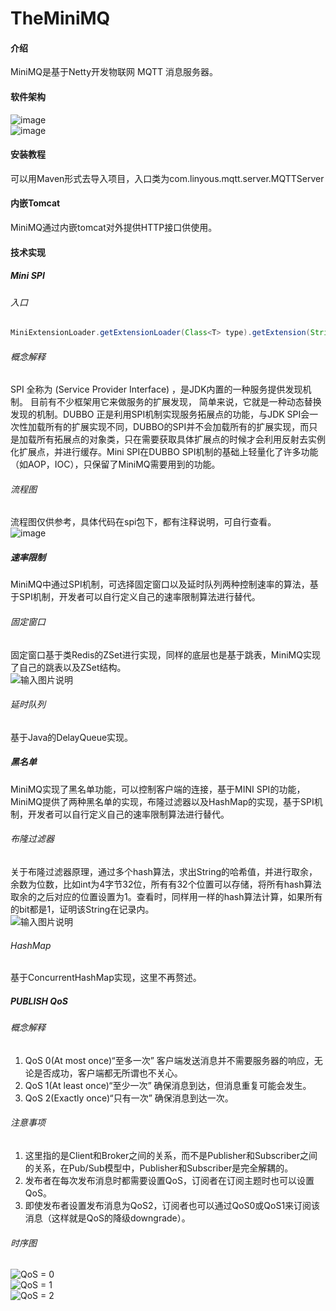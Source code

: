 # TheMiniMQ

#### 介绍
MiniMQ是基于Netty开发物联网 MQTT 消息服务器。

#### 软件架构
![image](https://user-images.githubusercontent.com/71416178/128964534-db1ce691-fd90-432f-84a9-b498308abd8a.png)
<br />
![image](https://user-images.githubusercontent.com/71416178/128965964-bc822882-4973-4c65-9825-dd25ff36177f.png)

#### 安装教程
可以用Maven形式去导入项目，入口类为com.linyous.mqtt.server.MQTTServer

#### 内嵌Tomcat
MiniMQ通过内嵌tomcat对外提供HTTP接口供使用。

#### 技术实现
##### Mini SPI
###### 入口
```java
MiniExtensionLoader.getExtensionLoader(Class<T> type).getExtension(String name);
```
###### 概念解释
SPI 全称为 (Service Provider Interface) ，是JDK内置的一种服务提供发现机制。 目前有不少框架用它来做服务的扩展发现， 简单来说，它就是一种动态替换发现的机制。DUBBO 正是利用SPI机制实现服务拓展点的功能，与JDK SPI会一次性加载所有的扩展实现不同，DUBBO的SPI并不会加载所有的扩展实现，而只是加载所有拓展点的对象类，只在需要获取具体扩展点的时候才会利用反射去实例化扩展点，并进行缓存。Mini SPI在DUBBO SPI机制的基础上轻量化了许多功能（如AOP，IOC），只保留了MiniMQ需要用到的功能。
###### 流程图
流程图仅供参考，具体代码在spi包下，都有注释说明，可自行查看。
<br />
![image](https://user-images.githubusercontent.com/71416178/128969086-12b932a3-e1ae-4eb1-ab9a-0253180337d9.png)

##### 速率限制
MiniMQ中通过SPI机制，可选择固定窗口以及延时队列两种控制速率的算法，基于SPI机制，开发者可以自行定义自己的速率限制算法进行替代。
###### 固定窗口
固定窗口基于类Redis的ZSet进行实现，同样的底层也是基于跳表，MiniMQ实现了自己的跳表以及ZSet结构。
<br />
![输入图片说明](https://images.gitee.com/uploads/images/2021/0521/171156_1a4935fe_9138780.png "屏幕截图.png")
###### 延时队列
基于Java的DelayQueue实现。
##### 黑名单
MiniMQ实现了黑名单功能，可以控制客户端的连接，基于MINI SPI的功能，MiniMQ提供了两种黑名单的实现，布隆过滤器以及HashMap的实现，基于SPI机制，开发者可以自行定义自己的速率限制算法进行替代。
###### 布隆过滤器
关于布隆过滤器原理，通过多个hash算法，求出String的哈希值，并进行取余，余数为位数，比如int为4字节32位，所有有32个位置可以存储，将所有hash算法取余的之后对应的位置设置为1。查看时，同样用一样的hash算法计算，如果所有的bit都是1，证明该String在记录内。
<br />
![输入图片说明](https://images.gitee.com/uploads/images/2021/0521/181033_513597e8_9138780.png "屏幕截图.png")
###### HashMap
基于ConcurrentHashMap实现，这里不再赘述。

##### PUBLISH QoS
###### 概念解释
1. QoS 0(At most once)“至多一次”
客户端发送消息并不需要服务器的响应，无论是否成功，客户端都无所谓也不关心。
2. QoS 1(At least once)“至少一次”
确保消息到达，但消息重复可能会发生。
3. QoS 2(Exactly once)“只有一次”
确保消息到达一次。
###### 注意事项
1. 这里指的是Client和Broker之间的关系，而不是Publisher和Subscriber之间的关系，在Pub/Sub模型中，Publisher和Subscriber是完全解耦的。
2. 发布者在每次发布消息时都需要设置QoS，订阅者在订阅主题时也可以设置QoS。
3. 即使发布者设置发布消息为QoS2，订阅者也可以通过QoS0或QoS1来订阅该消息（这样就是QoS的降级downgrade）。
###### 时序图
![QoS = 0](https://images.gitee.com/uploads/images/2021/0520/113306_7e1ef4df_9138780.png "屏幕截图.png")
<br />
![QoS = 1](https://images.gitee.com/uploads/images/2021/0520/113344_a7752e50_9138780.png "屏幕截图.png")
<br />
![QoS = 2](https://images.gitee.com/uploads/images/2021/0520/113349_abe5938d_9138780.png "屏幕截图.png")
